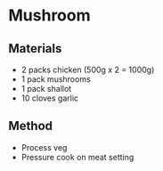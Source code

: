 # Mushroom
## Materials
* 2 packs chicken (500g x 2 = 1000g)
* 1 pack mushrooms
* 1 pack shallot
* 10 cloves garlic

## Method
* Process veg
* Pressure cook on meat setting
